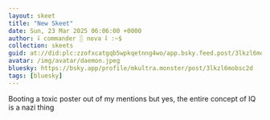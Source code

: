 ```yaml
---
layout: skeet
title: "New Skeet"
date: Sun, 23 Mar 2025 06:06:00 +0000
author: ⸸ commander ░ nova ⸸ :~$
collection: skeets
guid: at://did:plc:zzofxcatgqb5wpkqetnng4wo/app.bsky.feed.post/3lkzl6mobsc2d
avatar: /img/avatar/daemon.jpeg
bluesky: https://bsky.app/profile/mkultra.monster/post/3lkzl6mobsc2d
tags: [bluesky]
---
```


Booting a toxic poster out of my mentions but yes, the entire concept of IQ is a nazi thing
